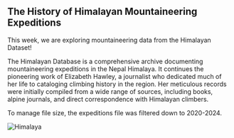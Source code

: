 ## The History of Himalayan Mountaineering Expeditions

This week, we are exploring mountaineering data from the Himalayan Dataset!

The Himalayan Database is a comprehensive archive documenting mountaineering expeditions in the Nepal Himalaya. 
It continues the pioneering work of Elizabeth Hawley, a journalist who dedicated much of her life to cataloging climbing history in the region. 
Her meticulous records were initially compiled from a wide range of sources, including books, alpine journals, and direct correspondence with Himalayan climbers.

To manage file size, the expeditions file was filtered down to 2020-2024.

![Himalaya](https://github.com/user-attachments/assets/58287d3f-5a71-433c-93f4-fcde51244045)
